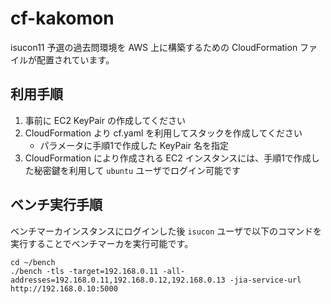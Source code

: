 # cf-kakomon

isucon11 予選の過去問環境を AWS 上に構築するための CloudFormation ファイルが配置されています。

## 利用手順

1. 事前に EC2 KeyPair の作成してください
2. CloudFormation より cf.yaml を利用してスタックを作成してください
    * パラメータに手順1で作成した KeyPair 名を指定
3. CloudFormation により作成される EC2 インスタンスには、手順1で作成した秘密鍵を利用して `ubuntu` ユーザでログイン可能です

## ベンチ実行手順

ベンチマーカインスタンスにログインした後 `isucon` ユーザで以下のコマンドを実行することでベンチマーカを実行可能です。

```
cd ~/bench
./bench -tls -target=192.168.0.11 -all-addresses=192.168.0.11,192.168.0.12,192.168.0.13 -jia-service-url http://192.168.0.10:5000
```
